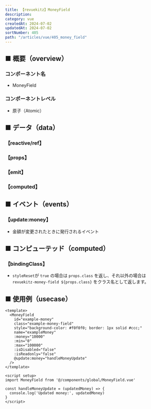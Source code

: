 ```yaml
---
title: 【revuekitz】MoneyField
description: 
category: vue
createdAt: 2024-07-02
updatedAt: 2024-07-02
sortNumber: 405
path: "/articles/vue/405_money_field"
---
```


<nuxt-content-wrapper>

## ■ 概要（overview）
### コンポーネント名
- MoneyField

### コンポーネントレベル
- 原子（Atomic）

## ■ データ（data）

### 【reactive/ref】

### 【props】

### 【emit】

### 【computed】

## ■ イベント（events）

### 【update:money】
- 金額が変更されたときに発行されるイベント

## ■ コンピューテッド（computed）

### 【bindingClass】
- `styleReset`が `true` の場合は `props.class` を返し、それ以外の場合は `revuekitz-money-field ${props.class}` をクラス名として返します。

## ■ 使用例（usecase）
```vue
<template>
  <MoneyField
    id="example-money"
    class="example-money-field"
    style="background-color: #f0f0f0; border: 1px solid #ccc;"
    name="exampleMoney"
    :money="10000"
    :min="0"
    :max="100000"
    :isDisabled="false"
    :isReadonly="false"
    @update:money="handleMoneyUpdate"
  />
</template>

<script setup>
import MoneyField from '@/components/global/MoneyField.vue'

const handleMoneyUpdate = (updatedMoney) => {
  console.log('Updated money:', updatedMoney)
}
</script>

```

</nuxt-content-wrapper>